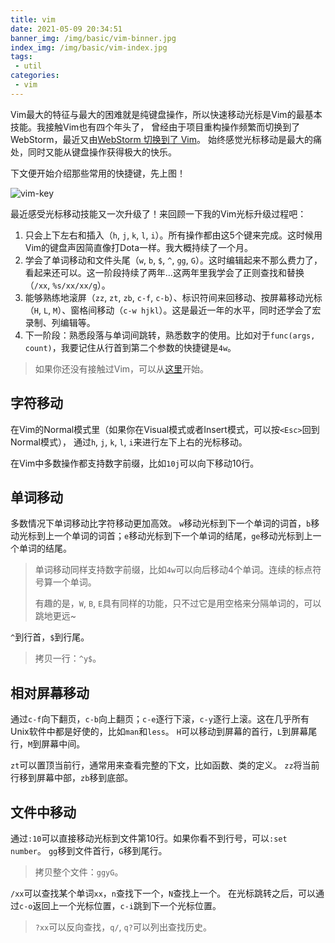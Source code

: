 ```yaml
---
title: vim
date: 2021-05-09 20:34:51
banner_img: /img/basic/vim-binner.jpg
index_img: /img/basic/vim-index.jpg
tags: 
 - util
categories:
 - vim
---
```


Vim最大的特征与最大的困难就是纯键盘操作，所以快速移动光标是Vim的最基本技能。我接触Vim也有四个年头了， 曾经由于项目重构操作频繁而切换到了WebStorm，最近又由[WebStorm 切换到了 Vim](https://harttle.land/2015/11/04/vim-ide.html)。 始终感觉光标移动是最大的痛处，同时又能从键盘操作获得极大的快乐。

下文便开始介绍那些常用的快捷键，先上图！

![vim-key](https://tva1.sinaimg.cn/large/008i3skNly1gvn6dxm699j60sg0k30yr02.jpg)

最近感受光标移动技能又一次升级了！来回顾一下我的Vim光标升级过程吧：

1. 只会上下左右和插入（`h`, `j`, `k`, `l`, `i`）。所有操作都由这5个键来完成。这时候用Vim的键盘声因简直像打Dota一样。我大概持续了一个月。
2. 学会了单词移动和文件头尾（`w`, `b`, `$`, `^`, `gg`, `G`）。这时编辑起来不那么费力了，看起来还可以。这一阶段持续了两年…这两年里我学会了正则查找和替换（`/xx`, `%s/xx/xx/g`）。
3. 能够熟练地滚屏（`zz`, `zt`, `zb`, `c-f`, `c-b`）、标识符间来回移动、按屏幕移动光标（`H`, `L`, `M`）、窗格间移动（`c-w hjkl`）。这是最近一年的水平，同时还学会了宏录制、列编辑等。
4. 下一阶段：熟悉段落与单词间跳转，熟悉数字的使用。比如对于`func(args, count)`，我要记住从行首到第二个参数的快捷键是`4w`。

> 如果你还没有接触过Vim，可以从[这里](https://harttle.land/2013/11/08/vim-config.html)开始。

## 字符移动

在Vim的Normal模式里（如果你在Visual模式或者Insert模式，可以按`<Esc>`回到Normal模式）， 通过`h`, `j`, `k`, `l`, `i`来进行左下上右的光标移动。

在Vim中多数操作都支持数字前缀，比如`10j`可以向下移动10行。

## 单词移动

多数情况下单词移动比字符移动更加高效。 `w`移动光标到下一个单词的词首，`b`移动光标到上一个单词的词首；`e`移动光标到下一个单词的结尾，`ge`移动光标到上一个单词的结尾。

> 单词移动同样支持数字前缀，比如`4w`可以向后移动4个单词。连续的标点符号算一个单词。
>
> 有趣的是，`W`, `B`, `E`具有同样的功能，只不过它是用空格来分隔单词的，可以跳地更远~

`^`到行首，`$`到行尾。

> 拷贝一行：`^y$`。

## 相对屏幕移动

通过`c-f`向下翻页，`c-b`向上翻页；`c-e`逐行下滚，`c-y`逐行上滚。这在几乎所有Unix软件中都是好使的，比如`man`和`less`。 `H`可以移动到屏幕的首行，`L`到屏幕尾行，`M`到屏幕中间。

`zt`可以置顶当前行，通常用来查看完整的下文，比如函数、类的定义。 `zz`将当前行移到屏幕中部，`zb`移到底部。

## 文件中移动

通过`:10`可以直接移动光标到文件第10行。如果你看不到行号，可以`:set number`。 `gg`移到文件首行，`G`移到尾行。

> 拷贝整个文件：`ggyG`。

`/xx`可以查找某个单词`xx`，`n`查找下一个，`N`查找上一个。 在光标跳转之后，可以通过`c-o`返回上一个光标位置，`c-i`跳到下一个光标位置。

> `?xx`可以反向查找，`q/`, `q?`可以列出查找历史。